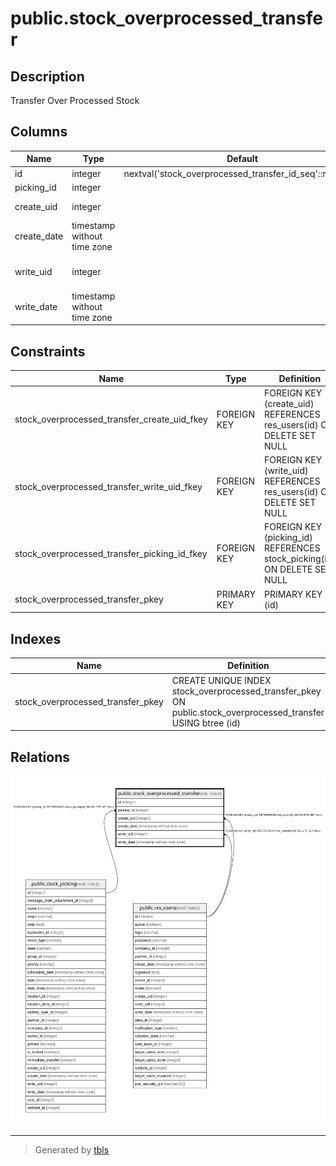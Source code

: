 # public.stock_overprocessed_transfer

## Description

Transfer Over Processed Stock

## Columns

| Name | Type | Default | Nullable | Children | Parents | Comment |
| ---- | ---- | ------- | -------- | -------- | ------- | ------- |
| id | integer | nextval('stock_overprocessed_transfer_id_seq'::regclass) | false |  |  |  |
| picking_id | integer |  | true |  | [public.stock_picking](public.stock_picking.md) | Picking |
| create_uid | integer |  | true |  | [public.res_users](public.res_users.md) | Created by |
| create_date | timestamp without time zone |  | true |  |  | Created on |
| write_uid | integer |  | true |  | [public.res_users](public.res_users.md) | Last Updated by |
| write_date | timestamp without time zone |  | true |  |  | Last Updated on |

## Constraints

| Name | Type | Definition |
| ---- | ---- | ---------- |
| stock_overprocessed_transfer_create_uid_fkey | FOREIGN KEY | FOREIGN KEY (create_uid) REFERENCES res_users(id) ON DELETE SET NULL |
| stock_overprocessed_transfer_write_uid_fkey | FOREIGN KEY | FOREIGN KEY (write_uid) REFERENCES res_users(id) ON DELETE SET NULL |
| stock_overprocessed_transfer_picking_id_fkey | FOREIGN KEY | FOREIGN KEY (picking_id) REFERENCES stock_picking(id) ON DELETE SET NULL |
| stock_overprocessed_transfer_pkey | PRIMARY KEY | PRIMARY KEY (id) |

## Indexes

| Name | Definition |
| ---- | ---------- |
| stock_overprocessed_transfer_pkey | CREATE UNIQUE INDEX stock_overprocessed_transfer_pkey ON public.stock_overprocessed_transfer USING btree (id) |

## Relations

![er](public.stock_overprocessed_transfer.svg)

---

> Generated by [tbls](https://github.com/k1LoW/tbls)
